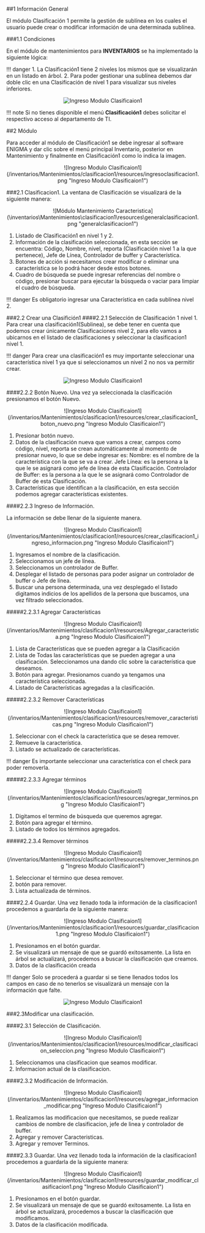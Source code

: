 ##1 Información General

El módulo Clasificación 1 permite la gestión de sublínea en los cuales el usuario puede crear o modificar información de una determinada sublínea.

###1.1 Condiciones

En el módulo de mantenimientos para **INVENTARIOS** se ha implementado la siguiente lógica:

!!! danger
    1. La Clasificación1 tiene 2 niveles los mismos que se visualizarán en un listado en árbol.
    2. Para poder gestionar una sublínea debemos dar doble clic en una Clasificación de nivel 1 para visualizar sus niveles inferiores. 
    <center>![Ingreso Modulo Clasificaion1](/inventarios/Mantenimientos/clasificacion1/resources/Clasificacion1Niveles.png "Ingreso Modulo Clasificaion1")</center>

!!! note
    Si no tienes disponible el menú **Clasificación1** debes solicitar el respectivo acceso al departamento de TI.

##2 Módulo

Para acceder al módulo de Clasificación1 se debe ingresar al software ENIGMA y dar clic sobre el menú principal Inventario, posterior en Mantenimiento y finalmente en Clasificación1 como lo indica la imagen.

<center>![Ingreso Modulo Clasificaion1](/inventarios/Mantenimientos/clasificacion1/resources/ingresoclasificacion1.png "Ingreso Modulo Clasificaion1")</center>

###2.1 Clasificacion1.
La ventana de Clasificación se visualizará de la siguiente manera:

<center>![Módulo Mantenimiento Caracteristica](\inventarios\Mantenimientos\clasificacion1\resources\generalclasificacion1.png "generalclasificacion1")</center>

1. Listado de Clasificación1 en nivel 1 y 2.
2. Información de la clasificación seleccionada, en esta sección se encuentra:
Código, Nombre, nivel, reporta (Clasificación nivel 1 a la que pertenece), 
Jefe de Línea, Controlador de buffer y Característica.
3. Botones de acción si necesitamos crear modificar o eliminar una característica se lo podrá hacer desde estos      botones.
4. Cuadro de búsqueda se puede ingresar referencias del nombre o código, presionar buscar para ejecutar la búsqueda o vaciar para limpiar el cuadro de búsqueda.

!!! danger
    Es obligatorio ingresar una Característica en cada sublínea nivel 2. 

###2.2 Crear una Clasifición1
####2.2.1 Selección de Clasificación 1 nivel 1.
Para crear una clasificación1(Sublinea), se debe tener en cuenta que podemos crear únicamente Clasificaciones nivel 2, para ello vamos a ubicarnos en el listado de clasificaciones y seleccionar la clasificacion1 nivel 1.

!!! danger
    Para crear una clasificación1 es muy importante seleccionar una característica nivel 1 ya que si seleccionamos un nivel 2 no nos va permitir crear. 
    <center>![Ingreso Modulo Clasificaion1](/inventarios/Mantenimientos/clasificacion1/resources/Clasificacion1Niveles.png "Ingreso Modulo Clasificaion1")</center>

####2.2.2 Botón Nuevo.
Una vez ya seleccionada la clasificación presionamos el botón Nuevo.

<center>![Ingreso Modulo Clasificaion1](/inventarios/Mantenimientos/clasificacion1/resources/crear_clasificacion1_boton_nuevo.png "Ingreso Modulo Clasificaion1")</center>

1. Presionar botón nuevo.
2. Datos de la clasificación nueva que vamos a crear, campos como código, nivel, reporta se crean automáticamente al momento de presionar nuevo, lo que se debe ingresar es: 
Nombre: es el nombre de la característica con la que se va a crear.
Jefe Línea: es la persona a la que le se asignará como jefe de línea de esta Clasificación.
Controlador de Buffer: es la persona a la que le se asignará como Controlador de Buffer de esta Clasificación.
3. Características que identifican a la clasificación, en esta sección podemos agregar características existentes.

####2.2.3 Ingreso de Información.

La información se debe llenar de la siguiente manera.

<center>![Ingreso Modulo Clasificaion1](/inventarios/Mantenimientos/clasificacion1/resources/crear_clasificacion1_ingreso_informacion.png "Ingreso Modulo Clasificaion1")</center>

1. Ingresamos el nombre de la clasificación.
2. Seleccionamos un jefe de línea.
3. Seleccionamos un controlador de Buffer.
4. Desplegar el listado de personas para poder asignar un controlador de buffer o Jefe de línea. 
5. Buscar una persona determinada, una vez desplegado el listado digitamos indicios de los apellidos de la persona que buscamos, una vez filtrado seleccionados.

#####2.2.3.1 Agregar Características

<center>![Ingreso Modulo Clasificaion1](/inventarios/Mantenimientos/clasificacion1/resources/Agregar_caracteristica.png "Ingreso Modulo Clasificaion1")</center>

1. Lista de Características que se pueden agregar a la Clasificación
2. Lista de Todas las características que se pueden agregar a una clasificación. Seleccionamos una dando clic sobre la característica que deseamos.
3. Botón para agregar. Presionamos cuando ya tengamos una característica seleccionada.
4. Listado de Características agregadas a la clasificación. 

#####2.2.3.2 Remover Características

<center>![Ingreso Modulo Clasificaion1](/inventarios/Mantenimientos/clasificacion1/resources/remover_caracteristicas.png "Ingreso Modulo Clasificaion1")</center>

1. Seleccionar con el check la característica que se desea remover.
2. Remueve la característica.
3. Listado se actualizado de características.

!!! danger
    Es importante seleccionar una característica con el check para poder removerla. 

#####2.2.3.3 Agregar términos

<center>![Ingreso Modulo Clasificaion1](/inventarios/Mantenimientos/clasificacion1/resources/agregar_terminos.png "Ingreso Modulo Clasificaion1")</center>

1. Digitamos el termino de búsqueda que queremos agregar.
2. Botón para agregar el término.
3. Listado de todos los términos agregados.

#####2.2.3.4 Remover términos

<center>![Ingreso Modulo Clasificaion1](/inventarios/Mantenimientos/clasificacion1/resources/remover_terminos.png "Ingreso Modulo Clasificaion1")</center>

1. Seleccionar el término que desea remover.
2. botón para remover.
3. Lista actualizada de términos.

####2.2.4 Guardar.
Una vez llenado toda la información de la clasificacion1 procedemos a guardarla de la siguiente manera:

<center>![Ingreso Modulo Clasificaion1](/inventarios/Mantenimientos/clasificacion1/resources/guardar_clasificacion1.png "Ingreso Modulo Clasificaion1")</center>

1. Presionamos en el botón guardar.
2. Se visualizará un mensaje de que se guardó exitosamente. La lista en árbol se actualizará, procedemos a buscar la clasificación que creamos.
3. Datos de la clasificación creada

!!! danger
    Solo se procederá a guardar si se tiene llenados todos los campos en caso de no tenerlos se visualizará un mensaje con la información que falte.
     <center>![Ingreso Modulo Clasificaion1](/inventarios/Mantenimientos/clasificacion1/resources/error_falta_informacion.png "Ingreso Modulo Clasificaion1")</center>

###2.3Modificar una clasificación.

####2.3.1 Selección de Clasificación.

<center>![Ingreso Modulo Clasificaion1](/inventarios/Mantenimientos/clasificacion1/resources/modificar_clasificacion_seleccion.png "Ingreso Modulo Clasificaion1")</center>

1. Seleccionamos una clasificacion que seamos modificar.
2. Informacion actual de la clasificacion.

####2.3.2 Modificación de Información.
<center>![Ingreso Modulo Clasificaion1](/inventarios/Mantenimientos/clasificacion1/resources/agregar_informacion_modificar.png "Ingreso Modulo Clasificaion1")</center>

1. Realizamos las modificacion que necesitamos, se puede realizar cambios de nombre de clasificacion, jefe de linea y controlador de buffer.  
2. Agregar y remover Caracteristicas.
2. Agregar y remover Terminos.


####2.3.3 Guardar.
Una vez llenado toda la información de la clasificacion1 procedemos a guardarla de la siguiente manera:

<center>![Ingreso Modulo Clasificaion1](/inventarios/Mantenimientos/clasificacion1/resources/guardar_modificar_clasificacion1.png "Ingreso Modulo Clasificaion1")</center>

1. Presionamos en el botón guardar.
2. Se visualizará un mensaje de que se guardó exitosamente. La lista en árbol se actualizará, procedemos a buscar la clasificación que modificamos.
3. Datos de la clasificación modificada.

